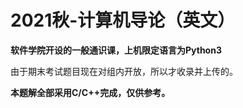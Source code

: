 # 2021秋-计算机导论（英文）

**软件学院开设的一般通识课，上机限定语言为Python3**

由于期末考试题目现在对组内开放，所以才收录并上传的。

**本题解全部采用C/C++完成，仅供参考。**